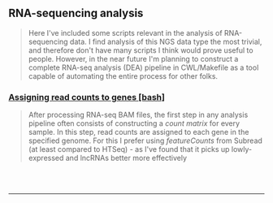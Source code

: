 ## RNA-sequencing analysis

> Here I've included some scripts relevant in the analysis of RNA-sequencing data. I find analysis of this NGS data type the most trivial, and therefore don't have many scripts I think would prove useful to people. However, in the near future I'm planning to construct a complete RNA-seq analysis (DEA) pipeline in CWL/Makefile as a tool capable of automating the entire process for other folks.

### [Assigning read counts to genes [bash]]()

> After processing RNA-seq BAM files, the first step in any
> analysis pipeline often consists of constructing a
> *count matrix* for every sample. In this step, read counts
> are assigned to each gene in the specified genome. For this
> I prefer using *featureCounts* from Subread (at least 
> compared to HTSeq) - as I've found that it picks up lowly-
> expressed and lncRNAs better more effectively

<br>


<br>

***


